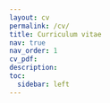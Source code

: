 ```yaml
---
layout: cv
permalink: /cv/
title: Curriculum vitae
nav: true
nav_order: 1
cv_pdf:
description: 
toc:
  sidebar: left
---
```

